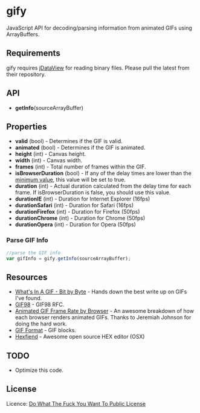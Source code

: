 # gify
JavaScript API for decoding/parsing information from animated GIFs using ArrayBuffers.

## Requirements
gify requires [jDataView](https://github.com/vjeux/jDataView) for reading binary files. Please pull the latest from their repository.

## API
* **getInfo**(sourceArrayBuffer)

## Properties
* **valid** (bool) - Determines if the GIF is valid.
* **animated** (bool) - Determines if the GIF is animated.
* **height** (int) - Canvas height.
* **width** (int) - Canvas width.
* **frames** (int) - Total number of frames within the GIF.
* **isBrowserDuration** (bool) - If any of the delay times are lower than the [minimum value](http://nullsleep.tumblr.com/post/16524517190/animated-gif-minimum-frame-delay-browser-compatibility), this value will be set to true.
* **duration** (int) - Actual duration calculated from the delay time for each frame. If isBrowserDuration is false, you should use this value.
* **durationIE** (int) - Duration for Internet Explorer (16fps)
* **durationSafari** (int) - Duration for Safari (16fps)
* **durationFirefox** (int) - Duration for Firefox (50fps)
* **durationChrome** (int) - Duration for Chrome (50fps)
* **durationOpera** (int) - Duration for Opera (50fps)

### Parse GIF Info
``` js
//parse the GIF info
var gifInfo = gify.getInfo(sourceArrayBuffer);
```

## Resources
* [What's In A GIF - Bit by Byte](http://www.matthewflickinger.com/lab/whatsinagif/bits_and_bytes.asp) - Hands down the best write up on GIFs I've found.
* [GIF98](http://www.w3.org/Graphics/GIF/spec-gif89a.txt) - GIF98 RFC.
* [Animated GIF Frame Rate by Browser](http://nullsleep.tumblr.com/post/16524517190/animated-gif-minimum-frame-delay-browser-compatibility) - An awesome breakdown of how each browser renders animated GIFs. Thanks to Jeremiah Johnson for doing the hard work.
* [GIF Format](http://www.onicos.com/staff/iz/formats/gif.html) - GIF blocks.
* [Hexfiend](http://ridiculousfish.com/hexfiend/) - Awesome open source HEX editor (OSX)

## TODO
* Optimize this code.

## License
Licence: [Do What The Fuck You Want To Public License](http://sam.zoy.org/wtfpl/)